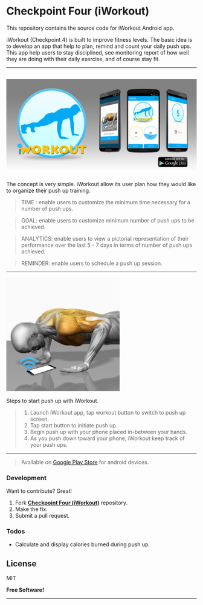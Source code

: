 Checkpoint Four (iWorkout)
==========================

This repository contains the source code for iWorkout Android app.

iWorkout (Checkpoint 4) is built to improve fitness levels. The basic idea is to develop an app that help to plan, remind and count your daily push ups. This app help users to stay disciplined, see monitoring report of how well they are doing with their daily exercise, and of course stay fit.

-------------

 ![Alt text](https://github.com/andela-kogunde/iWorkout/blob/master/app/src/main/assets/images/banner.png?raw=true "iWorkout")      
------------------------------------------------------------------------------------------------------------------------------

The concept is very simple. iWorkout allow its user plan how they would like to organize their push up training.

> TIME : enable users to customize the minimum time necessary for a number of push ups.

> GOAL: enable users to customize minimum number of push ups to be achieved.

> ANALYTICS: enable users to view a pictorial representation of their performance over the last 5 - 7 days in terms of number of push ups achieved.

> REMINDER: enable users to schedule a push up session.

----------

 ![Alt text](https://github.com/andela-kogunde/iWorkout/blob/master/app/src/main/res/drawable/how_to_use.png?raw=true "iWorkout") 

Steps to start push up with iWorkout.
> 1. Launch iWorkout app, tap workout button to switch to push up screen.
> 2. Tap start button to initiate push up.
> 3. Begin push up with your phone placed in-between your hands.
> 4. As you push down toward your phone, iWorkout keep track of your push ups.

----------

> Available on [<i class="icon-download"></i> Google Play Store](https://play.google.com/store/apps/details?id=com.andela.iworkout)  for android devices.


### Development

Want to contribute? Great!

1.  Fork [__Checkpoint Four (iWorkout)__](https://github.com/andela-kogunde/iWorkout.git) repository.
2.  Make the fix.
3.  Submit a pull request.

### Todos

 - Calculate and display calories burned during push up.

License
----

MIT


**Free Software!**

----------
